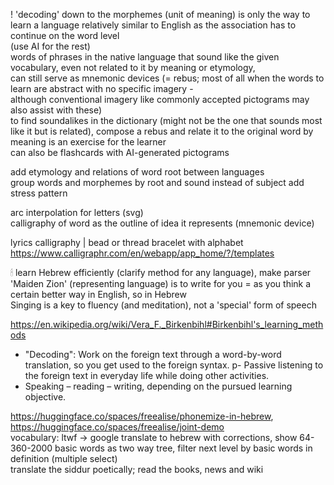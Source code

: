 
! 'decoding' down to the morphemes (unit of meaning) is only the way to learn a language relatively similar to English as the association has to continue on the word level  
(use AI for the rest)  
words of phrases in the native language that sound like the given vocabulary, even not related to it by meaning or etymology,  
can still serve as mnemonic devices (= rebus; most of all when the words to learn are abstract with no specific imagery -  
although conventional imagery like commonly accepted pictograms may also assist with these)  
to find soundalikes in the dictionary (might not be the one that sounds most like it but is related), compose a rebus and relate it to the original word by meaning is an exercise for the learner  
can also be flashcards with AI-generated pictograms  

add etymology and relations of word root between languages  
group words and morphemes by root and sound instead of subject
add stress pattern  

arc interpolation for letters (svg)  
calligraphy of word as the outline of idea it represents (mnemonic device)  
  
lyrics calligraphy | bead or thread bracelet with alphabet  
https://www.calligraphr.com/en/webapp/app_home/?/templates  
  
🕯 learn Hebrew efficiently (clarify method for any language), make parser  
'Maiden Zion' (representing language) is to write for you = as you think a certain better way in English, so in Hebrew  
Singing is a key to fluency (and meditation), not a 'special' form of speech  
  
  
https://en.wikipedia.org/wiki/Vera_F._Birkenbihl#Birkenbihl's_learning_methods
  
- "Decoding": Work on the foreign text through a word-by-word translation, so you get used to the foreign syntax.
p- Passive listening to the foreign text in everyday life while doing other activities.
- Speaking – reading – writing, depending on the pursued learning objective.
  
  
https://huggingface.co/spaces/freealise/phonemize-in-hebrew, https://huggingface.co/spaces/freealise/joint-demo  
vocabulary: ltwf -> google translate to hebrew with corrections, show 64-360-2000 basic words as two way tree, filter next level by basic words in definition (multiple select)  
translate the siddur poetically; read the books, news and wiki  

